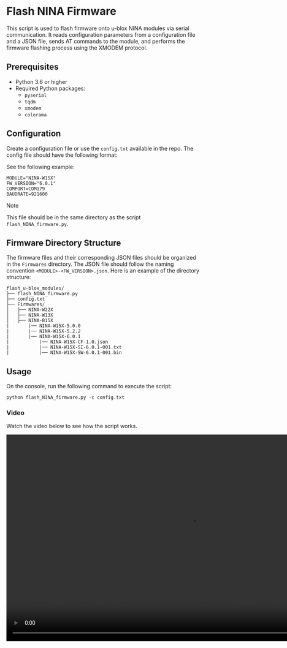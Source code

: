 # Flash NINA Firmware

This script is used to flash firmware onto u-blox NINA modules via serial communication. It reads configuration parameters from a configuration file and a JSON file, sends AT commands to the module, and performs the firmware flashing process using the XMODEM protocol.

## Prerequisites

- Python 3.6 or higher
- Required Python packages:
  - `pyserial`
  - `tqdm`
  - `xmodem`
  - `colorama`

## Configuration

Create a configuration file or use the `config.txt` available in the repo. The config file should have the following format:

See the following example:
```
MODULE="NINA-W15X"
FW_VERSION="6.0.1"
COMPORT=COM179
BAUDRATE=921600
```

> [!NOTE]  
> This file should be in the same directory as the script `flash_NINA_firmware.py`.

## Firmware Directory Structure

The firmware files and their corresponding JSON files should be organized in the `Firmwares` directory. The JSON file should follow the naming convention `<MODULE>-<FW_VERSION>.json`. Here is an example of the directory structure:

```
flash_u-blox_modules/
├── flash_NINA_firmware.py
├── config.txt
├── Firmwares/
│   ├── NINA-W22X
│   ├── NINA-W13X
│   ├── NINA-B15X
|       |── NINA-W15X-5.0.0
|       |── NINA-W15X-5.2.2
|       |── NINA-W15X-6.0.1
|           |── NINA-W15X-CF-1.0.json
|           |── NINA-W15X-SI-6.0.1-001.txt
|           |── NINA-W15X-SW-6.0.1-001.bin
```

## Usage

On the console, run the following command to execute the script:
```
python flash_NINA_firmware.py -c config.txt
```

### Video

Watch the video below to see how the script works.

<video src="media/how_to_use_the_script.mp4" width="960" height="540" controls></video>